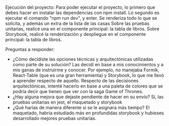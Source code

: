 Ejecución del proyecto:
Para poder ejecutar el proyecto, lo primero que debes hacer en instalar las dependencias con npm install.
Lo segundo es ejecutar el comando "npm run dev", y enter.
Se renderiza todo lo que se solicita, y además un extra de la lista de las casas
Sobre las pruebas unitarias, realicé una en el componente principal: la tabla de libros.
Sobre Storybook, realicé la renderización y despliegue en el componente principal: la tabla de libros.

Preguntas a responder:
- ¿Cómo decidiste las opciones técnicas y arquitectónicas utilizadas como parte de su solución?
Las decidí en base a mis conocimientos y a mis ganas de instruirme y conocer. Por ejemplo, no manejaba Formik, React-Table (que es una gran herramienta) y Storybook, lo que me llevó a aprender respecto de aquello. Respecto de las decisiones arquitectónicas, intenté hacerlo en base a una paleta de colores que se podría decir que tienen que ver con la saga Game of Thrones.
- ¿Hay alguna mejora que dejaste pendiente de hacer en su envío?
Sí, las pruebas unitarias en jest, el maquetado y storybook
- ¿Qué harías de manera diferente si se le asignara más tiempo?
El maquetado, habría estudiado más en profundidas storybook y hubieses desarrollado mejores pruebas unitarias. 

